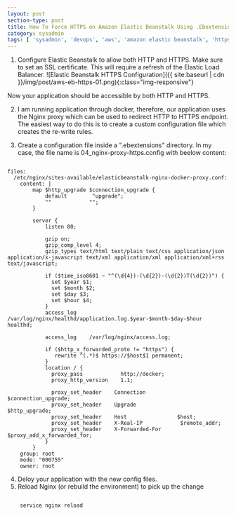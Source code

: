 ```yaml
---
layout: post
section-type: post
title: How To Force HTTPS on Amazon Elastic Beanstalk Using .Ebextensions
category: sysadmin
tags: [ 'sysadmin', 'devops', 'aws', 'amazon elastic beanstalk', 'https', 'nginx', 'ssl', 'docker' ]
--- 
```

1. Configure Elastic Beanstalk to allow both HTTP and HTTPS. Make sure to set an SSL certificate. This will require a refresh of the Elastic Load Balancer.
![Elastic Beanstalk HTTPS Configuration]({{ site.baseurl | cdn }}/img/post/aws-eb-https-01.png){:class="img-responsive"}

Now your application should be accessible by both HTTP and HTTPS.

2. I am running application through docker, therefore, our application uses the Nginx proxy which can be used to redirect HTTP to HTTPS endpoint. The easiest way to do this is to create a custom configuration file which creates the re-write rules.

3. Create a configuration file inside a ".ebextensions" directory. In my case, the file name is 04_nginx-proxy-https.config with beelow content:

<pre><code data-trim class="yaml">
files: 
  /etc/nginx/sites-available/elasticbeanstalk-nginx-docker-proxy.conf: 
    content: |
        map $http_upgrade $connection_upgrade {
            default        "upgrade";
            ""            "";
        }
        
        server {
            listen 80;
        
            gzip on;
            gzip_comp_level 4;
            gzip_types text/html text/plain text/css application/json application/x-javascript text/xml application/xml application/xml+rss text/javascript;
        
            if ($time_iso8601 ~ "^(\d{4})-(\d{2})-(\d{2})T(\d{2})") {
              set $year $1;
              set $month $2;
              set $day $3;
              set $hour $4;
            }
            access_log /var/log/nginx/healthd/application.log.$year-$month-$day-$hour healthd;
        
            access_log    /var/log/nginx/access.log;
        
            if ($http_x_forwarded_proto != "https") {
               rewrite ^(.*)$ https://$host$1 permanent;
            }
            location / {
              proxy_pass            http://docker;
              proxy_http_version    1.1;
        
              proxy_set_header    Connection            $connection_upgrade;
              proxy_set_header    Upgrade                $http_upgrade;
              proxy_set_header    Host                $host;
              proxy_set_header    X-Real-IP            $remote_addr;
              proxy_set_header    X-Forwarded-For        $proxy_add_x_forwarded_for;
            }
        }
    group: root
    mode: "000755"
    owner: root
</code></pre>

4. Deloy your application with the new config files.
5. Reload Nginx (or rebuild the environment)  to pick up the change 
<pre><code data-trim class="yaml">
	service nginx reload
</code></pre>